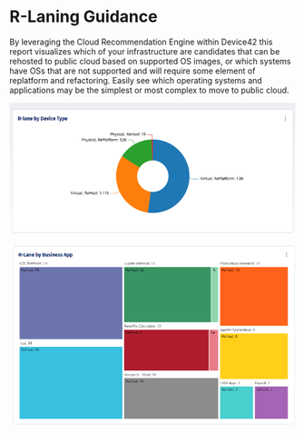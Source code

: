 # R-Laning Guidance

By leveraging the Cloud Recommendation Engine within Device42 this report visualizes which of your infrastructure are candidates that can be rehosted to public cloud based on supported OS images, or which systems have OSs that are not supported and will require some element of replatform and refactoring.
Easily see which operating systems and applications may be the simplest or most complex to move to public cloud.

![Physical vs Virtual](/Assets/Thumbnails/R-Laning_Overview_Thumbnail.png)

![Business App Breakdown](/Assets/Thumbnails/R-Laning_BizApp_Thumbnail.png)